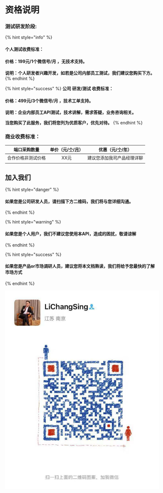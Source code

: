 # 资格说明

### 测试研发阶段:

{% hint style="info" %}
#### 个人测试收费标准：

#### 价格：199元/1个微信号/月 ，无技术支持。

**说明：个人研发者兴趣开发，如若是公司内部员工测试，我们建议您购买下方。**
{% endhint %}

{% hint style="success" %}
**公司 研发/测试 收费标准：**

#### 价格：499元/3个微信号/月 ，技术工单支持。

**说明：企业内部员工API测试，技术讲解，需求答疑，业务咨询相关。**

**当您购买了此服务，我们将您列为优质客户，优先对待。**
{% endhint %}

### 商业收费标准：

| 端口采购数量 | 单价（元/[个](www.baidu.com)/[**月**](www.baidu.com)） | 优惠（元/[个](www.baidu.com)/[年](www.baidu.com)） |
| :---: | :---: | :---: |
|  合作价格非测试价格 |  XX元 |  建议您添加我司产品经理详聊    |
|  |  |  |

## 加入我们   <a id="join-us"></a>

{% hint style="danger" %}
#### 如果您是公司研发人员，请扫描下方二维码，我们将与您详细沟通。
{% endhint %}

{% hint style="warning" %}
#### **如果您是个人用户，我们不建议您使用本API，造成的困扰，敬请谅解**
{% endhint %}

{% hint style="success" %}
#### 如果您是产品or市场调研人员，建议您将本文档熟读，我们将给予您最快的了解市场方式
{% endhint %}

![](.gitbook/assets/image%20%2810%29.png)





